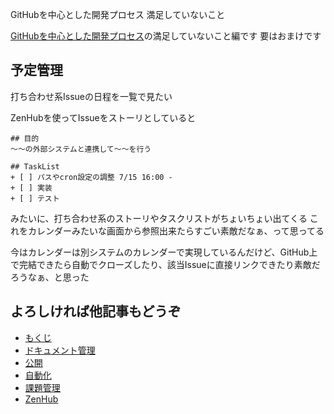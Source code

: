 GitHubを中心とした開発プロセス 満足していないこと

[GitHubを中心とした開発プロセス](http://qiita.com/suzuki-hoge/items/a6e3bdc2cc1cf4e98ea1)の満足していないこと編です
要はおまけです

## 予定管理
打ち合わせ系Issueの日程を一覧で見たい

ZenHubを使ってIssueをストーリとしていると

```
## 目的
〜〜の外部システムと連携して〜〜を行う

## TaskList
+ [ ] パスやcron設定の調整 7/15 16:00 -
+ [ ] 実装
+ [ ] テスト
```

みたいに、打ち合わせ系のストーリやタスクリストがちょいちょい出てくる
これをカレンダーみたいな画面から参照出来たらすごい素敵だなぁ、って思ってる

今はカレンダーは別システムのカレンダーで実現しているんだけど、GitHub上で完結できたら自動でクローズしたり、該当Issueに直接リンクできたり素敵だろうなぁ、と思った

## よろしければ他記事もどうぞ
+ [もくじ](http://qiita.com/suzuki-hoge/items/a6e3bdc2cc1cf4e98ea1)
+ [ドキュメント管理](http://qiita.com/suzuki-hoge/items/1d6022cca177e2d96bb5)
+ [公開](http://qiita.com/suzuki-hoge/items/cd5170e7090407eb3e66)
+ [自動化](http://qiita.com/suzuki-hoge/items/159bfbcb883a9ce74157)
+ [課題管理](http://qiita.com/suzuki-hoge/items/3a568dff36fd981082ba)
+ [ZenHub](http://qiita.com/suzuki-hoge/items/f02b6752d8876ba6e114)
